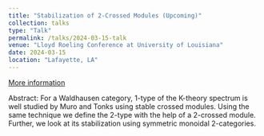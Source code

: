```yaml
---
title: "Stabilization of 2-Crossed Modules (Upcoming)"
collection: talks
type: "Talk"
permalink: /talks/2024-03-15-talk
venue: "Lloyd Roeling Conference at University of Louisiana"
date: 2024-03-15
location: "Lafayette, LA"
---
```

[More information](https://userweb.ucs.louisiana.edu/~c00424469/lr2024/)

Abstract: For a Waldhausen category, 1-type of the K-theory spectrum is well studied by Muro and Tonks using stable crossed modules. Using the same technique we define the 2-type with the help of a 2-crossed module. Further, we look at its stabilization using symmetric monoidal 2-categories.
